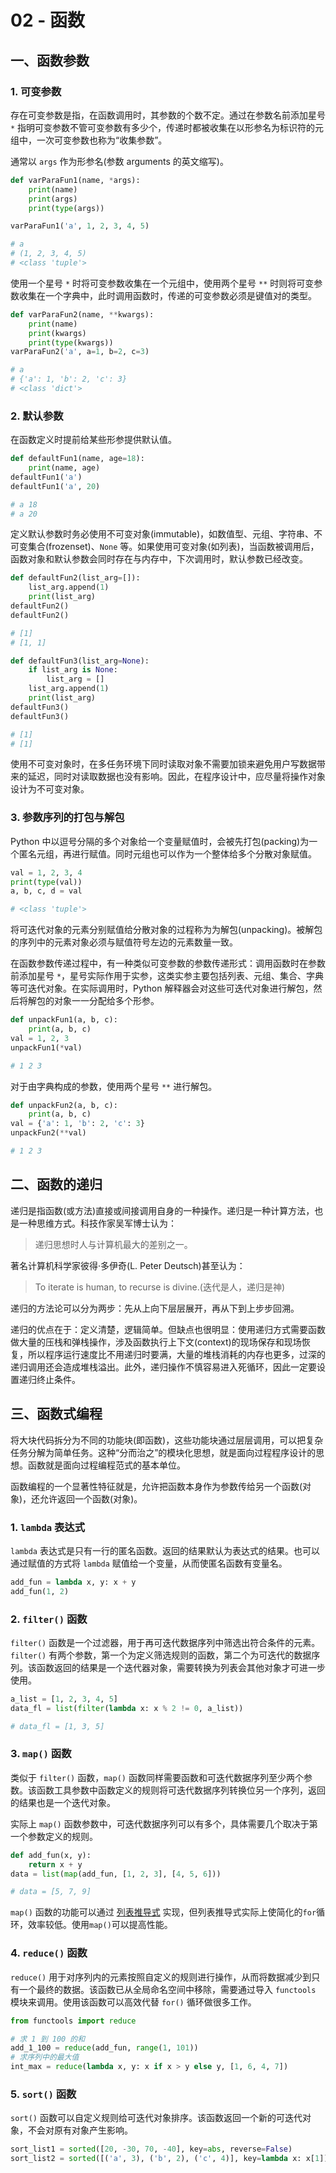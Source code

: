 # 02 - 函数

## 一、函数参数

### 1. 可变参数

存在可变参数是指，在函数调用时，其参数的个数不定。通过在参数名前添加星号 `*` 指明可变参数不管可变参数有多少个，传递时都被收集在以形参名为标识符的元组中，一次可变参数也称为“收集参数”。

通常以 `args` 作为形参名(参数 arguments 的英文缩写)。

```python
def varParaFun1(name, *args):
    print(name)
    print(args)
    print(type(args))

varParaFun1('a', 1, 2, 3, 4, 5)

# a
# (1, 2, 3, 4, 5)
# <class 'tuple'>
```

使用一个星号 `*` 时将可变参数收集在一个元组中，使用两个星号 `**` 时则将可变参数收集在一个字典中，此时调用函数时，传递的可变参数必须是键值对的类型。

```python
def varParaFun2(name, **kwargs):
    print(name)
    print(kwargs)
    print(type(kwargs))
varParaFun2('a', a=1, b=2, c=3)

# a
# {'a': 1, 'b': 2, 'c': 3}
# <class 'dict'>
```

### 2. 默认参数

在函数定义时提前给某些形参提供默认值。

```python
def defaultFun1(name, age=18):
    print(name, age)
defaultFun1('a')
defaultFun1('a', 20)

# a 18
# a 20
```

定义默认参数时务必使用不可变对象(immutable)，如数值型、元组、字符串、不可变集合(frozenset)、`None` 等。如果使用可变对象(如列表)，当函数被调用后，函数对象和默认参数会同时存在与内存中，下次调用时，默认参数已经改变。

```python
def defaultFun2(list_arg=[]):
    list_arg.append(1)
    print(list_arg)
defaultFun2()
defaultFun2()

# [1]
# [1, 1]

def defaultFun3(list_arg=None):
    if list_arg is None:
        list_arg = []
    list_arg.append(1)
    print(list_arg)
defaultFun3()
defaultFun3()

# [1]
# [1]
```

使用不可变对象时，在多任务环境下同时读取对象不需要加锁来避免用户写数据带来的延迟，同时对读取数据也没有影响。因此，在程序设计中，应尽量将操作对象设计为不可变对象。

### 3. 参数序列的打包与解包

Python 中以逗号分隔的多个对象给一个变量赋值时，会被先打包(packing)为一个匿名元组，再进行赋值。同时元组也可以作为一个整体给多个分散对象赋值。

```python
val = 1, 2, 3, 4
print(type(val))
a, b, c, d = val

# <class 'tuple'>
```

将可迭代对象的元素分别赋值给分散对象的过程称为为解包(unpacking)。被解包的序列中的元素对象必须与赋值符号左边的元素数量一致。

在函数参数传递过程中，有一种类似可变参数的参数传递形式：调用函数时在参数前添加星号 `*`，星号实际作用于实参，这类实参主要包括列表、元组、集合、字典等可迭代对象。在实际调用时，Python 解释器会对这些可迭代对象进行解包，然后将解包的对象一一分配给多个形参。

```python
def unpackFun1(a, b, c):
    print(a, b, c)
val = 1, 2, 3
unpackFun1(*val)

# 1 2 3
```

对于由字典构成的参数，使用两个星号 `**` 进行解包。

```python
def unpackFun2(a, b, c):
    print(a, b, c)
val = {'a': 1, 'b': 2, 'c': 3}
unpackFun2(**val)

# 1 2 3
```

## 二、函数的递归

递归是指函数(或方法)直接或间接调用自身的一种操作。递归是一种计算方法，也是一种思维方式。科技作家吴军博士认为：

> 递归思想时人与计算机最大的差别之一。

著名计算机科学家彼得·多伊奇(L. Peter Deutsch)甚至认为：

> To iterate is human, to recurse is divine.(迭代是人，递归是神)

递归的方法论可以分为两步：先从上向下层层展开，再从下到上步步回溯。

递归的优点在于：定义清楚，逻辑简单。但缺点也很明显：使用递归方式需要函数做大量的压栈和弹栈操作，涉及函数执行上下文(context)的现场保存和现场恢复，所以程序运行速度比不用递归时要满，大量的堆栈消耗的内存也更多，过深的递归调用还会造成堆栈溢出。此外，递归操作不慎容易进入死循环，因此一定要设置递归终止条件。

## 三、函数式编程

将大块代码拆分为不同的功能块(即函数)，这些功能块通过层层调用，可以把复杂任务分解为简单任务。这种“分而治之”的模块化思想，就是面向过程程序设计的思想。函数就是面向过程编程范式的基本单位。

函数编程的一个显著性特征就是，允许把函数本身作为参数传给另一个函数(对象)，还允许返回一个函数(对象)。

### 1. `lambda` 表达式

`lambda` 表达式是只有一行的匿名函数。返回的结果默认为表达式的结果。也可以通过赋值的方式将 `lambda` 赋值给一个变量，从而使匿名函数有变量名。

```python
add_fun = lambda x, y: x + y
add_fun(1, 2)
```

### 2. `filter()` 函数

`filter()` 函数是一个过滤器，用于再可迭代数据序列中筛选出符合条件的元素。`filter()` 有两个参数，第一个为定义筛选规则的函数，第二个为可迭代的数据序列。该函数返回的结果是一个迭代器对象，需要转换为列表会其他对象才可进一步使用。

```python
a_list = [1, 2, 3, 4, 5]
data_fl = list(filter(lambda x: x % 2 != 0, a_list))

# data_fl = [1, 3, 5]
```

### 3. `map()` 函数

类似于 `filter()` 函数，`map()` 函数同样需要函数和可迭代数据序列至少两个参数。该函数工具参数中函数定义的规则将可迭代数据序列转换位另一个序列，返回的结果也是一个迭代对象。

实际上 `map()` 函数参数中，可迭代数据序列可以有多个，具体需要几个取决于第一个参数定义的规则。

```python
def add_fun(x, y):
    return x + y
data = list(map(add_fun, [1, 2, 3], [4, 5, 6]))

# data = [5, 7, 9]
```

`map()` 函数的功能可以通过 [列表推导式](https://www.yuque.com/gvenusleo/python/vdczf1#12e579dd) 实现，但列表推导式实际上使简化的`for`循环，效率较低。使用`map()`可以提高性能。

### 4. `reduce()` 函数

`reduce()` 用于对序列内的元素按照自定义的规则进行操作，从而将数据减少到只有一个最终的数据。该函数已从全局命名空间中移除，需要通过导入 `functools` 模块来调用。使用该函数可以高效代替 `for()` 循环做很多工作。

```python
from functools import reduce

# 求 1 到 100 的和
add_1_100 = reduce(add_fun, range(1, 101))
# 求序列中的最大值
int_max = reduce(lambda x, y: x if x > y else y, [1, 6, 4, 7])
```

### 5. `sort()` 函数

`sort()` 函数可以自定义规则给可迭代对象排序。该函数返回一个新的可迭代对象，不会对原有对象产生影响。

```python
sort_list1 = sorted([20, -30, 70, -40], key=abs, reverse=False)
sort_list2 = sorted([('a', 3), ('b', 2), ('c', 4)], key=lambda x: x[1])
```
